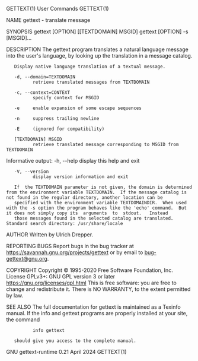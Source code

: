 GETTEXT(1)                                                                                     User Commands                                                                                     GETTEXT(1)

NAME
       gettext - translate message

SYNOPSIS
       gettext [OPTION] [[TEXTDOMAIN] MSGID]
       gettext [OPTION] -s [MSGID]...

DESCRIPTION
       The gettext program translates a natural language message into the user's language, by looking up the translation in a message catalog.

       Display native language translation of a textual message.

       -d, --domain=TEXTDOMAIN
              retrieve translated messages from TEXTDOMAIN

       -c, --context=CONTEXT
              specify context for MSGID

       -e     enable expansion of some escape sequences

       -n     suppress trailing newline

       -E     (ignored for compatibility)

       [TEXTDOMAIN] MSGID
              retrieve translated message corresponding to MSGID from TEXTDOMAIN

   Informative output:
       -h, --help
              display this help and exit

       -V, --version
              display version information and exit

       If  the TEXTDOMAIN parameter is not given, the domain is determined from the environment variable TEXTDOMAIN.  If the message catalog is not found in the regular directory, another location can be
       specified with the environment variable TEXTDOMAINDIR.  When used with the -s option the program behaves like the 'echo' command.  But it does not simply copy its  arguments  to  stdout.   Instead
       those messages found in the selected catalog are translated.  Standard search directory: /usr/share/locale

AUTHOR
       Written by Ulrich Drepper.

REPORTING BUGS
       Report bugs in the bug tracker at <https://savannah.gnu.org/projects/gettext> or by email to <bug-gettext@gnu.org>.

COPYRIGHT
       Copyright © 1995-2020 Free Software Foundation, Inc.  License GPLv3+: GNU GPL version 3 or later <https://gnu.org/licenses/gpl.html>
       This is free software: you are free to change and redistribute it.  There is NO WARRANTY, to the extent permitted by law.

SEE ALSO
       The full documentation for gettext is maintained as a Texinfo manual.  If the info and gettext programs are properly installed at your site, the command

              info gettext

       should give you access to the complete manual.

GNU gettext-runtime 0.21                                                                         April 2024                                                                                      GETTEXT(1)
